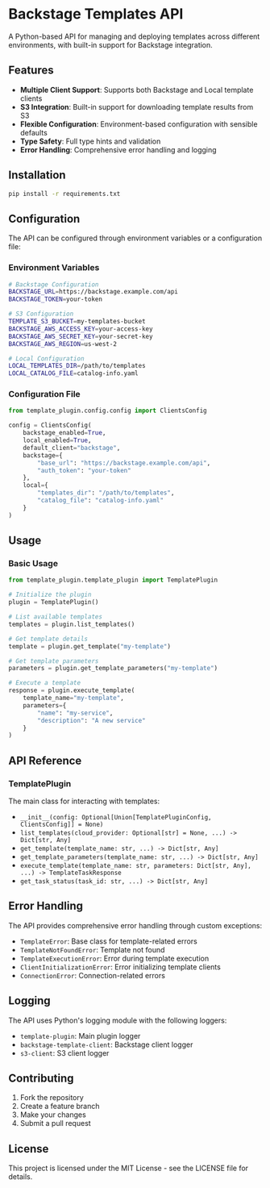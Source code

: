 # Backstage Templates API

A Python-based API for managing and deploying templates across different environments, with built-in support for Backstage integration.

## Features

- **Multiple Client Support**: Supports both Backstage and Local template clients
- **S3 Integration**: Built-in support for downloading template results from S3
- **Flexible Configuration**: Environment-based configuration with sensible defaults
- **Type Safety**: Full type hints and validation
- **Error Handling**: Comprehensive error handling and logging

## Installation

```bash
pip install -r requirements.txt
```

## Configuration

The API can be configured through environment variables or a configuration file:

### Environment Variables

```bash
# Backstage Configuration
BACKSTAGE_URL=https://backstage.example.com/api
BACKSTAGE_TOKEN=your-token

# S3 Configuration
TEMPLATE_S3_BUCKET=my-templates-bucket
BACKSTAGE_AWS_ACCESS_KEY=your-access-key
BACKSTAGE_AWS_SECRET_KEY=your-secret-key
BACKSTAGE_AWS_REGION=us-west-2

# Local Configuration
LOCAL_TEMPLATES_DIR=/path/to/templates
LOCAL_CATALOG_FILE=catalog-info.yaml
```

### Configuration File

```python
from template_plugin.config.config import ClientsConfig

config = ClientsConfig(
    backstage_enabled=True,
    local_enabled=True,
    default_client="backstage",
    backstage={
        "base_url": "https://backstage.example.com/api",
        "auth_token": "your-token"
    },
    local={
        "templates_dir": "/path/to/templates",
        "catalog_file": "catalog-info.yaml"
    }
)
```

## Usage

### Basic Usage

```python
from template_plugin.template_plugin import TemplatePlugin

# Initialize the plugin
plugin = TemplatePlugin()

# List available templates
templates = plugin.list_templates()

# Get template details
template = plugin.get_template("my-template")

# Get template parameters
parameters = plugin.get_template_parameters("my-template")

# Execute a template
response = plugin.execute_template(
    template_name="my-template",
    parameters={
        "name": "my-service",
        "description": "A new service"
    }
)
```

## API Reference

### TemplatePlugin

The main class for interacting with templates:

- `__init__(config: Optional[Union[TemplatePluginConfig, ClientsConfig]] = None)`
- `list_templates(cloud_provider: Optional[str] = None, ...) -> Dict[str, Any]`
- `get_template(template_name: str, ...) -> Dict[str, Any]`
- `get_template_parameters(template_name: str, ...) -> Dict[str, Any]`
- `execute_template(template_name: str, parameters: Dict[str, Any], ...) -> TemplateTaskResponse`
- `get_task_status(task_id: str, ...) -> Dict[str, Any]`

## Error Handling

The API provides comprehensive error handling through custom exceptions:

- `TemplateError`: Base class for template-related errors
- `TemplateNotFoundError`: Template not found
- `TemplateExecutionError`: Error during template execution
- `ClientInitializationError`: Error initializing template clients
- `ConnectionError`: Connection-related errors

## Logging

The API uses Python's logging module with the following loggers:

- `template-plugin`: Main plugin logger
- `backstage-template-client`: Backstage client logger
- `s3-client`: S3 client logger

## Contributing

1. Fork the repository
2. Create a feature branch
3. Make your changes
4. Submit a pull request

## License

This project is licensed under the MIT License - see the LICENSE file for details.
